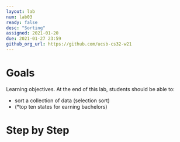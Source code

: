 ```yaml
---
layout: lab
num: lab03	
ready: false
desc: "Sorting"
assigned: 2021-01-20 
due: 2021-01-27 23:59
github_org_url: https://github.com/ucsb-cs32-w21
---
```


Goals
=====

Learning objectives. At the end of this lab, students should be able to:

-   sort a collection of data (selection sort)
- (*top ten states for earning bachelors)

Step by Step
============

